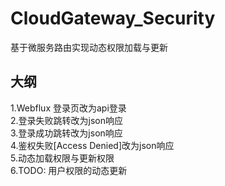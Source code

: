 # CloudGateway_Security
基于微服务路由实现动态权限加载与更新

## 大纲
1.Webflux 登录页改为api登录  
2.登录失败跳转改为json响应  
3.登录成功跳转改为json响应  
4.鉴权失败[Access Denied]改为json响应  
5.动态加载权限与更新权限  
6.TODO: 用户权限的动态更新  
